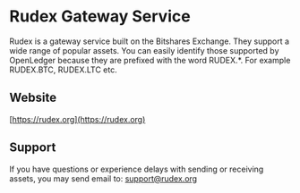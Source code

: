 # Rudex Gateway Service

Rudex is a gateway service built on the Bitshares Exchange. They support a wide range of popular assets. You can easily identify those supported by OpenLedger because they are prefixed with the word RUDEX.*. For example RUDEX.BTC, RUDEX.LTC etc.

## Website
[https://rudex.org](https://rudex.org)

## Support
If you have questions or experience delays with sending or receiving assets, you may send email to: support@rudex.org